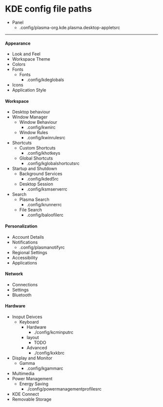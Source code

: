 # KDE config file paths
* Panel
  * .config/plasma-org.kde.plasma.desktop-appletsrc


---
#### Appearance
   * Look and Feel
   * Workspace Theme
   * Colors
   * Fonts
      * Fonts
         * .config/kdeglobals
   * Icons
   * Application Style
#### Workspace
   * Desktop behaviour
   * Window Manager
      * Window  Behaviour
         * .config/kwnirc
      * Window Rules
         * .config/kwinrulesrc
   * Shortcuts
      * Custom Shortcuts
         * .config/khotkeys
      * Global Shortcuts
         * .config/kglobalshortcutsrc
   * Startup and Shutdown
      * Background Services
          *  .config/kded5rc
       * Desktop Session
          * .config/ksmserverrc
   * Search
      * Plasma Search
         * .config/krunnerrc
      * File Search
         * .config/baloofilerc
#### Personalization
   * Account Details
   * Notifications
      * .config/plasmanotifyrc
   * Regional Settings
   * Accessibility
   * Applications
#### Network
   * Connections
   * Settings
   * Bluetooth
#### Hardware
   * Inoput Deivces
      * Keyboard
         * Hardware
            * ./config/kcminputrc
         * layout
            * TODO
         * Advanced
            * ./config/kxkbrc
   * Display and Monitor
      * Gamma
         * .config/kgammarc
   * Multimedia
   * Power Management
      * Energy Saving
         * ./config/powermanagementprofilesrc
   * KDE Connect
   * Removable Storage
